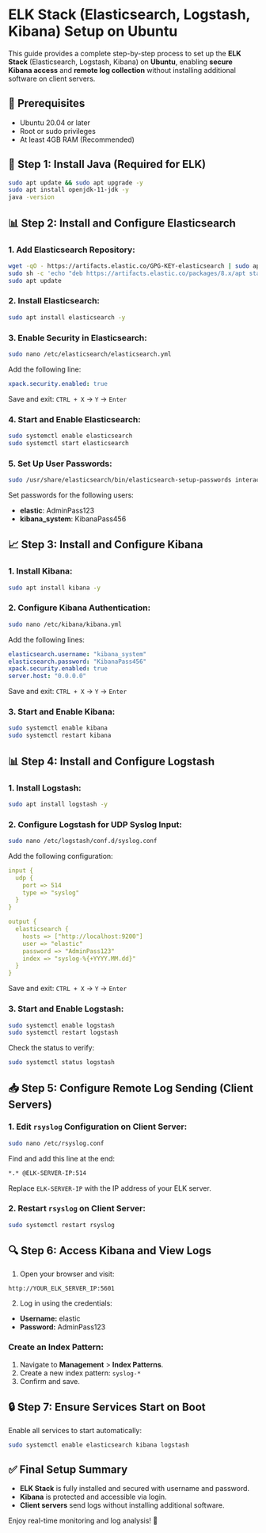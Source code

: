 # ELK Stack (Elasticsearch, Logstash, Kibana) Setup on Ubuntu

This guide provides a complete step-by-step process to set up the **ELK Stack** (Elasticsearch, Logstash, Kibana) on **Ubuntu**, enabling **secure Kibana access** and **remote log collection** without installing additional software on client servers.

## 📌 Prerequisites
- Ubuntu 20.04 or later
- Root or sudo privileges
- At least 4GB RAM (Recommended)

## 🚀 Step 1: Install Java (Required for ELK)

```bash
sudo apt update && sudo apt upgrade -y
sudo apt install openjdk-11-jdk -y
java -version
```

## 📊 Step 2: Install and Configure Elasticsearch

### 1. Add Elasticsearch Repository:

```bash
wget -qO - https://artifacts.elastic.co/GPG-KEY-elasticsearch | sudo apt-key add -
sudo sh -c 'echo "deb https://artifacts.elastic.co/packages/8.x/apt stable main" > /etc/apt/sources.list.d/elastic-8.x.list'
sudo apt update
```

### 2. Install Elasticsearch:

```bash
sudo apt install elasticsearch -y
```

### 3. Enable Security in Elasticsearch:

```bash
sudo nano /etc/elasticsearch/elasticsearch.yml
```

Add the following line:

```yaml
xpack.security.enabled: true
```

Save and exit: `CTRL + X` → `Y` → `Enter`

### 4. Start and Enable Elasticsearch:

```bash
sudo systemctl enable elasticsearch
sudo systemctl start elasticsearch
```

### 5. Set Up User Passwords:

```bash
sudo /usr/share/elasticsearch/bin/elasticsearch-setup-passwords interactive
```

Set passwords for the following users:

- **elastic**: AdminPass123
- **kibana_system**: KibanaPass456

## 📈 Step 3: Install and Configure Kibana

### 1. Install Kibana:

```bash
sudo apt install kibana -y
```

### 2. Configure Kibana Authentication:

```bash
sudo nano /etc/kibana/kibana.yml
```

Add the following lines:

```yaml
elasticsearch.username: "kibana_system"
elasticsearch.password: "KibanaPass456"
xpack.security.enabled: true
server.host: "0.0.0.0"
```

Save and exit: `CTRL + X` → `Y` → `Enter`

### 3. Start and Enable Kibana:

```bash
sudo systemctl enable kibana
sudo systemctl restart kibana
```

## 📊 Step 4: Install and Configure Logstash

### 1. Install Logstash:

```bash
sudo apt install logstash -y
```

### 2. Configure Logstash for UDP Syslog Input:

```bash
sudo nano /etc/logstash/conf.d/syslog.conf
```

Add the following configuration:

```yaml
input {
  udp {
    port => 514
    type => "syslog"
  }
}

output {
  elasticsearch {
    hosts => ["http://localhost:9200"]
    user => "elastic"
    password => "AdminPass123"
    index => "syslog-%{+YYYY.MM.dd}"
  }
}
```

Save and exit: `CTRL + X` → `Y` → `Enter`

### 3. Start and Enable Logstash:

```bash
sudo systemctl enable logstash
sudo systemctl restart logstash
```

Check the status to verify:

```bash
sudo systemctl status logstash
```

## 📥 Step 5: Configure Remote Log Sending (Client Servers)

### 1. Edit `rsyslog` Configuration on Client Server:

```bash
sudo nano /etc/rsyslog.conf
```

Find and add this line at the end:

```bash
*.* @ELK-SERVER-IP:514
```

Replace `ELK-SERVER-IP` with the IP address of your ELK server.

### 2. Restart `rsyslog` on Client Server:

```bash
sudo systemctl restart rsyslog
```

## 🔍 Step 6: Access Kibana and View Logs

1. Open your browser and visit:

```
http://YOUR_ELK_SERVER_IP:5601
```

2. Log in using the credentials:

- **Username:** elastic
- **Password:** AdminPass123

### Create an Index Pattern:

1. Navigate to **Management** > **Index Patterns**.
2. Create a new index pattern: `syslog-*`
3. Confirm and save.

## 🔒 Step 7: Ensure Services Start on Boot

Enable all services to start automatically:

```bash
sudo systemctl enable elasticsearch kibana logstash
```

## ✅ Final Setup Summary

- **ELK Stack** is fully installed and secured with username and password.
- **Kibana** is protected and accessible via login.
- **Client servers** send logs without installing additional software.

Enjoy real-time monitoring and log analysis! 🎉

